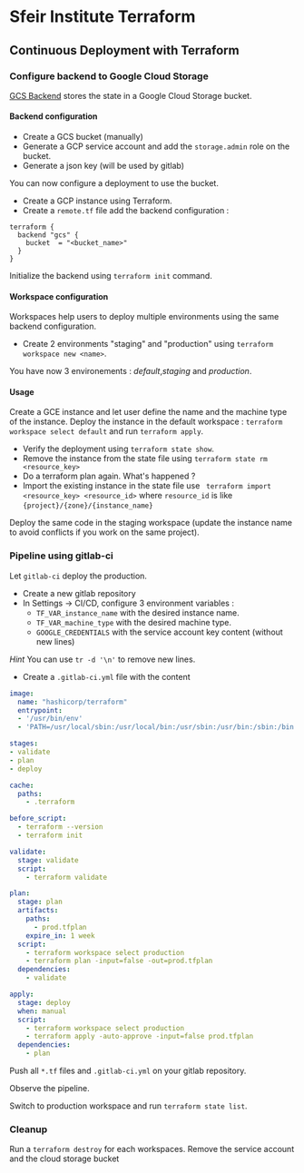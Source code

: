 # Sfeir Institute Terraform
## Continuous Deployment with Terraform
### Configure backend to Google Cloud Storage
[GCS Backend](https://www.terraform.io/docs/backends/types/gcs.html) stores the state in a Google Cloud Storage bucket.

#### Backend configuration
- Create a GCS bucket (manually)
- Generate a GCP service account and add the `storage.admin` role on the bucket.
- Generate a json key (will be used by gitlab)

You can now configure a deployment to use the bucket.

- Create a GCP instance using Terraform.
- Create a `remote.tf` file add the backend configuration :
```
terraform {
  backend "gcs" {
    bucket  = "<bucket_name>"
  }
}
```

Initialize the backend using `terraform init` command. 

#### Workspace configuration
Workspaces help users to deploy multiple environments using the same backend configuration.

- Create 2 environments "staging" and "production" using `terraform workspace new <name>`.

You have now 3 environements : *default*,*staging* and *production*.

#### Usage
Create a GCE instance and let user define the name and the machine type of the instance.
Deploy the instance in the default workspace : `terraform workspace select default` and run `terraform apply`.

- Verify the deployment using `terraform state show`.
- Remove the instance from the state file using `terraform state rm <resource_key>`
- Do a terraform plan again. What's happened  ?
- Import the existing instance in the state file use ` terraform import <resource_key> <resource_id>` where `resource_id` is like `{project}/{zone}/{instance_name}`


Deploy the same code in the staging workspace (update the instance name to avoid conflicts if you work on the same project).

### Pipeline using gitlab-ci
Let `gitlab-ci` deploy the production.

- Create a new gitlab repository
- In Settings -> CI/CD, configure 3 environment variables :
	- `TF_VAR_instance_name` with the desired instance name.
	- `TF_VAR_machine_type` with the desired machine type.
	- `GOOGLE_CREDENTIALS` with the service account key content (without new lines)

*Hint* You can use `tr -d '\n'` to remove new lines.

- Create a `.gitlab-ci.yml` file with the content
```yaml
image:
  name: "hashicorp/terraform"
  entrypoint:
  - '/usr/bin/env'
  - 'PATH=/usr/local/sbin:/usr/local/bin:/usr/sbin:/usr/bin:/sbin:/bin'

stages:
- validate
- plan
- deploy

cache:
  paths:
    - .terraform

before_script:
  - terraform --version
  - terraform init

validate: 
  stage: validate
  script:
    - terraform validate

plan:
  stage: plan
  artifacts:
    paths:
      - prod.tfplan
    expire_in: 1 week
  script: 
    - terraform workspace select production
    - terraform plan -input=false -out=prod.tfplan
  dependencies:
    - validate

apply:
  stage: deploy
  when: manual
  script:
    - terraform workspace select production
    - terraform apply -auto-approve -input=false prod.tfplan
  dependencies:
    - plan
```

Push all `*.tf` files and `.gitlab-ci.yml` on your gitlab repository.

Observe the pipeline.

Switch to production workspace and run `terraform state list`.

### Cleanup

Run a `terraform destroy` for each workspaces.
Remove the service account and the cloud storage bucket
